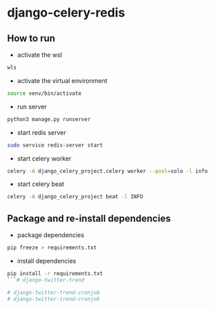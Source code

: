 # django-celery-redis
## How to run
- activate the wsl
```sh
wls
```
- activate the virtual environment
```sh
source venv/bin/activate
```
- run server
```sh
python3 manage.py runserver
```
- start redis server
```sh
sudo service redis-server start
```
- start celery worker
```sh
celery -A django_celery_project.celery worker --pool=solo -l info
```
- start celery beat
```sh
celery -A django_celery_project beat -l INFO
```

## Package and re-install dependencies
- package dependencies
```sh
pip freeze > requirements.txt
```
- install dependencies
```sh
pip install -r requirements.txt
```# django-twitter-trend

# django-twitter-trend-cronjob
# django-twitter-trend-cronjob
